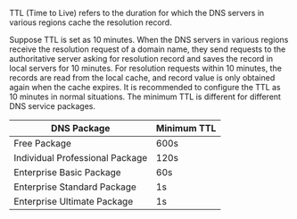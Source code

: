 TTL (Time to Live) refers to the duration for which the DNS servers in various regions cache the resolution record.

Suppose TTL is set as 10 minutes. When the DNS servers in various regions receive the resolution request of a domain name, they send requests to the authoritative server asking for resolution record and saves the record in local servers for 10 minutes. For resolution requests within 10 minutes, the records are read from the local cache, and record value is only obtained again when the cache expires. It is recommended to configure the TTL as 10 minutes in normal situations. The minimum TTL is different for different DNS service packages.

| DNS Package | Minimum TTL |
|---|---|
| Free Package | 600s |
| Individual Professional Package | 120s |
| Enterprise Basic Package | 60s |
| Enterprise Standard Package | 1s |
| Enterprise Ultimate Package | 1s |

